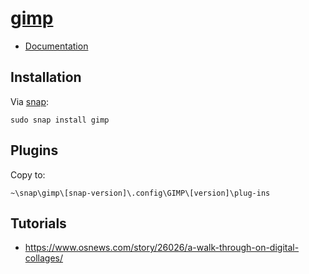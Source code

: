 # [gimp](https://www.gimp.org/)

- [Documentation](https://docs.gimp.org)

## Installation

Via [snap](https://snapcraft.io/gimp):

```
sudo snap install gimp
```

## Plugins

Copy to:

```
~\snap\gimp\[snap-version]\.config\GIMP\[version]\plug-ins
```

## Tutorials

- https://www.osnews.com/story/26026/a-walk-through-on-digital-collages/
